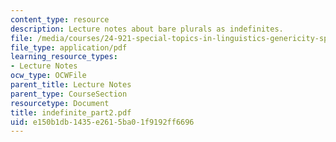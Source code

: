 ```yaml
---
content_type: resource
description: Lecture notes about bare plurals as indefinites.
file: /media/courses/24-921-special-topics-in-linguistics-genericity-spring-2007/e150b1db1435e2615ba01f9192ff6696_indefinite_part2.pdf
file_type: application/pdf
learning_resource_types:
- Lecture Notes
ocw_type: OCWFile
parent_title: Lecture Notes
parent_type: CourseSection
resourcetype: Document
title: indefinite_part2.pdf
uid: e150b1db-1435-e261-5ba0-1f9192ff6696
---
```

